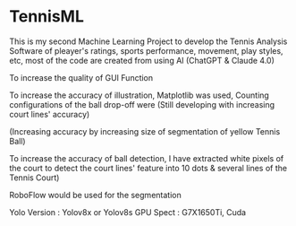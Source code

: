 # TennisML

This is my second Machine Learning Project to develop the Tennis Analysis Software of pleayer's ratings, sports performance, movement, play styles, etc, most of the code are created from using AI (ChatGPT & Claude 4.0)

To increase the quality of GUI Function

To increase the accuracy of illustration, Matplotlib was used, Counting configurations of the ball drop-off were (Still developing with increasing court lines' accuracy) 


(Increasing accuracy by increasing size of segmentation of yellow Tennis Ball)

To increase the accuracy of ball detection, I have extracted white pixels of the court to detect the court lines' feature into 10 dots & several lines of the Tennis Court)

RoboFlow would be used for the segmentation


Yolo Version : Yolov8x or Yolov8s
GPU Spect : G7X1650Ti, Cuda
